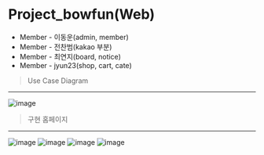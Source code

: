 # Project_bowfun(Web)

+ Member - 이동운(admin, member)
+ Member - 전찬범(kakao 부분)
+ Member - 최연지(board, notice)
+ Member - jyun23(shop, cart, cate)

> Use Case Diagram
-----------
![image](https://github.com/jyun23/bowfun/assets/101920588/1bde8b3c-3b7f-4d98-8e42-1bd55cf79dc4)

> 구현 홈페이지
-----------
![image](https://github.com/jyun23/bowfun/assets/101920588/c16e1e4e-0b4b-4941-8d78-bb1a3084c406)
![image](https://github.com/jyun23/bowfun/assets/101920588/1c79df1a-756a-4031-89a9-ebda4209846b)
![image](https://github.com/jyun23/bowfun/assets/101920588/912a1751-4390-4779-8278-58a00699ed30)
![image](https://github.com/jyun23/bowfun/assets/101920588/133924d0-95f0-41f1-b1f4-7ce6f1232161)
